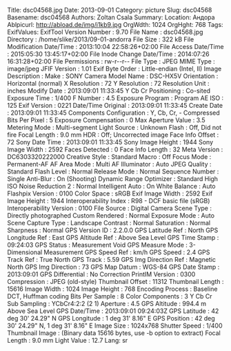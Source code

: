 Title: dsc04568.jpg
Date: 2013-09-01
Category: picture
Slug: dsc04568
Basename: dsc04568
Authors: Zoltan Csala
Summary:
Location: Андора
Ablpicurl: http://abload.de/img/i1kb9.jpg
OrgWdth: 1024
OrgHght: 768
Tags:
ExifValues: ExifTool Version Number : 9.70
            File Name : dsc04568.jpg
            Directory : /home/slike/2013/09-01-andorra
            File Size : 322 kB
            File Modification Date/Time : 2013:10:04 22:58:26+02:00
            File Access Date/Time : 2015:05:30 13:45:17+02:00
            File Inode Change Date/Time : 2014:07:26 16:31:28+02:00
            File Permissions : rw-r--r--
            File Type : JPEG
            MIME Type : image/jpeg
            JFIF Version : 1.01
            Exif Byte Order : Little-endian (Intel, II)
            Image Description :
            Make : SONY
            Camera Model Name : DSC-HX5V
            Orientation : Horizontal (normal)
            X Resolution : 72
            Y Resolution : 72
            Resolution Unit : inches
            Modify Date : 2013:09:01 11:33:45
            Y Cb Cr Positioning : Co-sited
            Exposure Time : 1/400
            F Number : 4.5
            Exposure Program : Program AE
            ISO : 125
            Exif Version : 0221
            Date/Time Original : 2013:09:01 11:33:45
            Create Date : 2013:09:01 11:33:45
            Components Configuration : Y, Cb, Cr, -
            Compressed Bits Per Pixel : 5
            Exposure Compensation : 0
            Max Aperture Value : 3.5
            Metering Mode : Multi-segment
            Light Source : Unknown
            Flash : Off, Did not fire
            Focal Length : 9.0 mm
            HDR : Off; Uncorrected image
            Face Info Offset : 72
            Sony Date Time : 2013:09:01 11:33:45
            Sony Image Height : 1944
            Sony Image Width : 2592
            Faces Detected : 0
            Face Info Length : 32
            Meta Version : DC6303320222000
            Creative Style : Standard
            Macro : Off
            Focus Mode : Permanent-AF
            AF Area Mode : Multi
            AF Illuminator : Auto
            JPEG Quality : Standard
            Flash Level : Normal
            Release Mode : Normal
            Sequence Number : Single
            Anti-Blur : On (Shooting)
            Dynamic Range Optimizer : Standard
            High ISO Noise Reduction 2 : Normal
            Intelligent Auto : On
            White Balance : Auto
            Flashpix Version : 0100
            Color Space : sRGB
            Exif Image Width : 2592
            Exif Image Height : 1944
            Interoperability Index : R98 - DCF basic file (sRGB)
            Interoperability Version : 0100
            File Source : Digital Camera
            Scene Type : Directly photographed
            Custom Rendered : Normal
            Exposure Mode : Auto
            Scene Capture Type : Landscape
            Contrast : Normal
            Saturation : Normal
            Sharpness : Normal
            GPS Version ID : 2.2.0.0
            GPS Latitude Ref : North
            GPS Longitude Ref : East
            GPS Altitude Ref : Above Sea Level
            GPS Time Stamp : 09:24:03
            GPS Status : Measurement Void
            GPS Measure Mode : 3-Dimensional Measurement
            GPS Speed Ref : km/h
            GPS Speed : 2.4
            GPS Track Ref : True North
            GPS Track : 5.59
            GPS Img Direction Ref : Magnetic North
            GPS Img Direction : 73
            GPS Map Datum : WGS-84
            GPS Date Stamp : 2013:09:01
            GPS Differential : No Correction
            PrintIM Version : 0300
            Compression : JPEG (old-style)
            Thumbnail Offset : 11312
            Thumbnail Length : 15616
            Image Width : 1024
            Image Height : 768
            Encoding Process : Baseline DCT, Huffman coding
            Bits Per Sample : 8
            Color Components : 3
            Y Cb Cr Sub Sampling : YCbCr4:2:2 (2 1)
            Aperture : 4.5
            GPS Altitude : 994.4 m Above Sea Level
            GPS Date/Time : 2013:09:01 09:24:03Z
            GPS Latitude : 42 deg 30' 24.29" N
            GPS Longitude : 1 deg 31' 8.16" E
            GPS Position : 42 deg 30' 24.29" N, 1 deg 31' 8.16" E
            Image Size : 1024x768
            Shutter Speed : 1/400
            Thumbnail Image : (Binary data 15616 bytes, use -b option to extract)
            Focal Length : 9.0 mm
            Light Value : 12.7
Lang: sr

